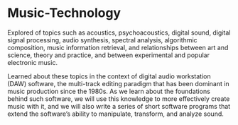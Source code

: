# Music-Technology

Explored of topics such as acoustics, psychoacoustics, digital sound, digital signal processing, audio synthesis, spectral analysis, algorithmic composition, music information retrieval, and relationships between art and science, theory and practice, and between experimental and popular electronic music. 

Learned about these topics in the context of digital audio workstation (DAW) software, the multi-track editing paradigm that has been dominant in music production since the 1980s. As we learn about the foundations behind such software, we will use this knowledge to more effectively create music with it, and we will also write a series of short software programs that extend the software’s ability to manipulate, transform, and analyze sound.
